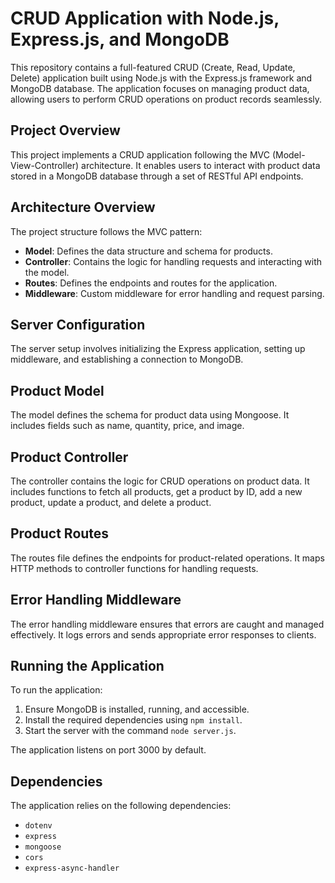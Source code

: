 # CRUD Application with Node.js, Express.js, and MongoDB

This repository contains a full-featured CRUD (Create, Read, Update, Delete) application built using Node.js with the Express.js framework and MongoDB database. The application focuses on managing product data, allowing users to perform CRUD operations on product records seamlessly.

## Project Overview

This project implements a CRUD application following the MVC (Model-View-Controller) architecture. It enables users to interact with product data stored in a MongoDB database through a set of RESTful API endpoints.

## Architecture Overview

The project structure follows the MVC pattern:

- **Model**: Defines the data structure and schema for products.
- **Controller**: Contains the logic for handling requests and interacting with the model.
- **Routes**: Defines the endpoints and routes for the application.
- **Middleware**: Custom middleware for error handling and request parsing.

## Server Configuration

The server setup involves initializing the Express application, setting up middleware, and establishing a connection to MongoDB.

## Product Model

The model defines the schema for product data using Mongoose. It includes fields such as name, quantity, price, and image.

## Product Controller

The controller contains the logic for CRUD operations on product data. It includes functions to fetch all products, get a product by ID, add a new product, update a product, and delete a product.

## Product Routes

The routes file defines the endpoints for product-related operations. It maps HTTP methods to controller functions for handling requests.

## Error Handling Middleware

The error handling middleware ensures that errors are caught and managed effectively. It logs errors and sends appropriate error responses to clients.

## Running the Application

To run the application:

1. Ensure MongoDB is installed, running, and accessible.
2. Install the required dependencies using `npm install`.
3. Start the server with the command `node server.js`.

The application listens on port 3000 by default.

## Dependencies

The application relies on the following dependencies:

- `dotenv`
- `express`
- `mongoose`
- `cors`
- `express-async-handler`
